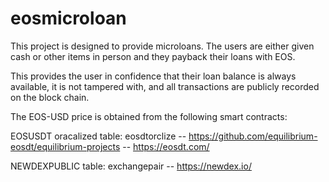 # eosmicroloan

This project is designed to provide microloans. The users are either given cash or other items in person and they payback their loans with EOS.

This provides the user in confidence that their loan balance is always available, it is not tampered with, and all transactions are publicly recorded on the block chain.

The EOS-USD price is obtained from the following smart contracts:

EOSUSDT oracalized table: eosdtorclize
-- https://github.com/equilibrium-eosdt/equilibrium-projects
-- https://eosdt.com/

NEWDEXPUBLIC table: exchangepair
-- https://newdex.io/

